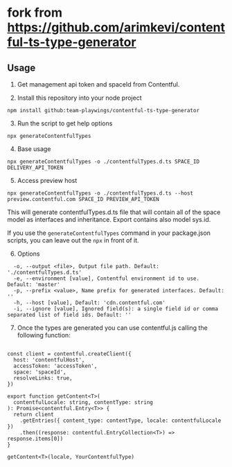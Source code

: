 # fork from https://github.com/arimkevi/contentful-ts-type-generator

## Usage

1. Get management api token and spaceId from Contentful. 

2. Install this repository into your node project

```
npm install github:team-playwings/contentful-ts-type-generator
```

3. Run the script to get help options
```
npx generateContentfulTypes
```

4. Base usage

```
npx generateContentfulTypes -o ./contentfulTypes.d.ts SPACE_ID DELIVERY_API_TOKEN
```

5. Access preview host
``` 
npx generateContentfulTypes -o ./contentfulTypes.d.ts --host preview.contentful.com SPACE_ID PREVIEW_API_TOKEN
```

This will generate contentfulTypes.d.ts file that will contain all of the space model as interfaces and inheritance. Export contains also model sys.id.

If you use the `generateContentfulTypes` command in your package.json scripts, you can leave out the `npx` in front of it.

6. Options

```
  -o, --output <file>, Output file path. Default: './contentfulTypes.d.ts'
  -e, --environment [value], Contentful environment id to use. Default: 'master'
  -p, --prefix <value>, Name prefix for generated interfaces. Default: ''
  -h, --host [value], Default: 'cdn.contentful.com'
  -i, --ignore [value], Ignored field(s): a single field id or comma separated list of field ids. Default: ''
```

7. Once the types are generated you can use contentful.js calling the following function:

```

const client = contentful.createClient({
  host: 'contentfulHost',
  accessToken: 'accessToken',
  space: 'spaceId',
  resolveLinks: true,
})

export function getContent<T>(
  contentfulLocale: string, contentType: string
): Promise<contentful.Entry<T>> {
  return client
    .getEntries({ content_type: contentType, locale: contentfulLocale })
    .then((response: contentful.EntryCollection<T>) => response.items[0])
}

getContent<T>(locale, YourContentfulType)

```
